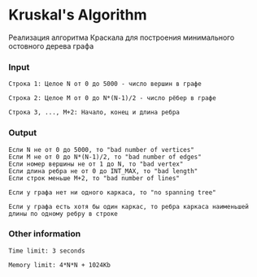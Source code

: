 # Kruskal's Algorithm

Реализация алгоритма Краскала для построения минимального
остовного дерева графа

### Input

```
Строка 1: Целое N от 0 до 5000 - число вершин в графе
```
```
Строка 2: Целое M от 0 до N*(N-1)/2 - число рёбер в графе
```
```
Строка 3, ..., M+2: Начало, конец и длина ребра
```

### Output

```
Если N не от 0 до 5000, то "bad number of vertices"
Если M не от 0 до N*(N-1)/2, то "bad number of edges"
Если номер вершины не от 1 до N, то "bad vertex"
Если длина ребра не от 0 до INT_MAX, то "bad length"
Если строк меньше M+2, то "bad number of lines"
```
```
Если у графа нет ни одного каркаса, то "no spanning tree"
```
```
Если у графа есть хотя бы один каркас, то ребра каркаса наименьшей
длины по одному ребру в строке
```

### Other information

```
Time limit: 3 seconds
```
```
Memory limit: 4*N*N + 1024Kb
```
